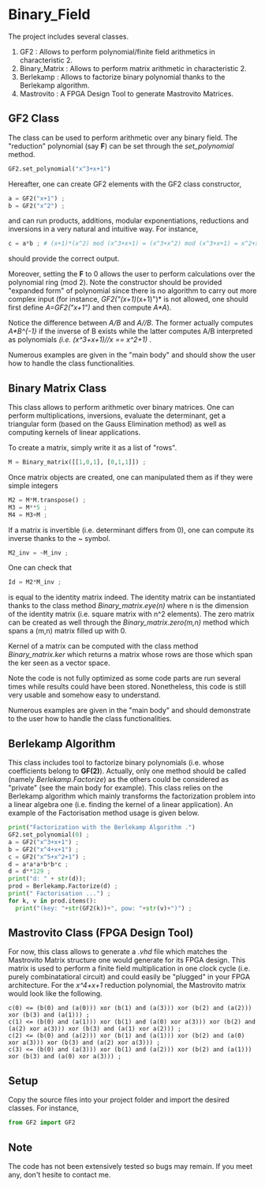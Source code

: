 # Binary_Field

The project includes several classes.
1. GF2 : Allows to perform polynomial/finite field arithmetics in characteristic 2.
2. Binary_Matrix : Allows to perform matrix arithmetic in characteristic 2.
3. Berlekamp : Allows to factorize binary polynomial thanks to the Berlekamp algorithm.
4. Mastrovito : A FPGA Design Tool to generate Mastrovito Matrices.


## GF2 Class

The class can be used to perform arithmetic over any binary field.
The "reduction" polynomial (say __F__)  can be set through the *set_polynomial* method.

```python
GF2.set_polynomial("x^3+x+1") 
```

Hereafter, one can create GF2 elements with the GF2 class constructor,

```python
a = GF2("x+1") ;
b = GF2("x^2") ;
```
and can run products, additions, modular exponentiations, reductions and inversions in a very natural and intuitive way. For instance, 
```python
c = a*b ; # (x+1)*(x^2) mod (x^3+x+1) = (x^3+x^2) mod (x^3+x+1) = x^2+x+1
```
should provide the correct output.

Moreover, setting the __F__ to 0 allows the user to perform calculations over the polynomial ring (mod 2).
Note the constructor should be provided "expanded form" of polynomial since there is no algorithm to carry out more complex input (for instance, *GF2("(x+1)*(x+1)")* is not allowed, one should first define *A=GF2("x+1")* and then compute *A\*A*).

Notice the difference between *A/B* and *A//B*. The former actually computes *A\*B^{-1}* if the inverse of B exists while the latter computes A/B interpreted as polynomials *(i.e. (x^3+x+1)//x == x^2+1)* .

Numerous examples are given in the "main body" and should show the user how to handle the class functionalities.

## Binary Matrix Class

This class allows to perform arithmetic over binary matrices. One can perform multiplications, inversions, evaluate the determinant, get a triangular form (based on the Gauss Elimination method) as well as computing kernels of linear applications. 

To create a matrix, simply write it as a list of "rows".
```python
M = Binary_matrix([[1,0,1], [0,1,1]]) ; 
```

Once matrix objects are created, one can manipulated them as if they were simple integers
```python
M2 = M*M.transpose() ; 
M3 = M**5 ;
M4 = M3+M ; 
```

If a matrix is invertible (i.e. determinant differs from 0), one can compute its inverse thanks to the ~ symbol.

```python
M2_inv = ~M_inv ; 
```

One can check that 

```python
Id = M2*M_inv ; 
```
is equal to the identity matrix indeed. The identity matrix can be instantiated thanks to the class method *Binary_matrix.eye(n)* where n is the dimension of the identity matrix (i.e. square matrix with n^2 elements). The zero matrix can be created as well through the *Binary_matrix.zero(m,n)* method which spans a (m,n) matrix filled up with 0.

Kernel of a matrix can be computed with the class method *Binary_matrix.ker* which returns a matrix whose rows are those which span the ker seen as a vector space.

Note the code is not fully optimized as some code parts are run several times while results could have been stored. Nonetheless, this code is still very usable and somehow easy to understand.

Numerous examples are given in the "main body" and should demonstrate to the user how to handle the class functionalities.

## Berlekamp Algorithm

This class includes tool to factorize binary polynomials (i.e. whose coefficients belong to __GF(2)__).
Actually, only one method should be called (namely *Berlekamp.Factorize*) as the others could be considered as "private" (see the main body for example). This class relies on the Berlekamp algorithm which mainly transforms the factorization problem into a linear algebra one (i.e. finding the kernel of a linear application). An example of the Factorisation method usage is given below.

```python
print("Factorization with the Berlekamp Algorithm .")
GF2.set_polynomial(0) ;
a = GF2("x^3+x+1") ;
b = GF2("x^4+x+1") ;
c = GF2("x^5+x^2+1") ;
d = a*a*a*b*b*c ;
d = d**129 ;
print("d: " + str(d));
prod = Berlekamp.Factorize(d) ;
print(" Factorisation ...") ;
for k, v in prod.items():
  print("(key: "+str(GF2(k))+", pow: "+str(v)+")") ;
```
## Mastrovito Class (FPGA Design Tool)

For now, this class allows to generate a *.vhd* file which matches the Mastrovito Matrix structure one would generate for its FPGA design. This matrix is used to perform a finite field multiplication in one clock cycle (i.e. purely combinatatioral circuit) and could easily be "plugged" in your FPGA architecture. For the *x^4+x+1* reduction polynomial, the Mastrovito matrix would look like the following.

```vhld
c(0) <= (b(0) and (a(0))) xor (b(1) and (a(3))) xor (b(2) and (a(2))) xor (b(3) and (a(1))) ; 
c(1) <= (b(0) and (a(1))) xor (b(1) and (a(0) xor a(3))) xor (b(2) and (a(2) xor a(3))) xor (b(3) and (a(1) xor a(2))) ; 
c(2) <= (b(0) and (a(2))) xor (b(1) and (a(1))) xor (b(2) and (a(0) xor a(3))) xor (b(3) and (a(2) xor a(3))) ; 
c(3) <= (b(0) and (a(3))) xor (b(1) and (a(2))) xor (b(2) and (a(1))) xor (b(3) and (a(0) xor a(3))) ; 

```

## Setup

Copy the source files into your project folder and import the desired classes. For instance,
```python
from GF2 import GF2
```


## Note

The code has not been extensively tested so bugs may remain. If you meet any, don't hesite to contact me. 
